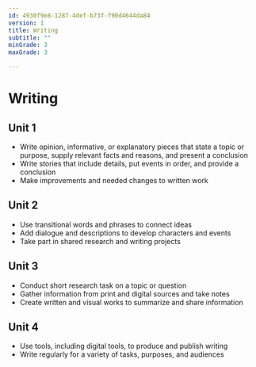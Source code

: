 ```yaml
---
id: 4930f9e8-1287-4def-b73f-f90d4644da84
version: 1
title: Writing
subtitle: ""
minGrade: 3
maxGrade: 3

---
```

# Writing


## Unit 1
* Write opinion, informative, or explanatory pieces that state a topic or purpose, supply relevant facts and reasons, and present a conclusion
* Write stories that include details, put events in order, and provide a conclusion
* Make improvements and needed changes to written work

## Unit 2
* Use transitional words and phrases to connect ideas
* Add dialogue and descriptions to develop characters and events
* Take part in shared research and writing projects

## Unit 3
* Conduct short research task on a topic or question
* Gather information from print and digital sources and take notes
* Create written and visual works to summarize and share information

## Unit 4
* Use tools, including digital tools, to produce and publish writing
* Write regularly for a variety of tasks, purposes, and audiences